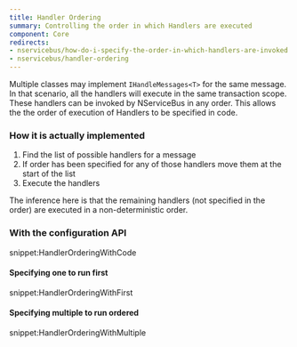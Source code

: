 ```yaml
---
title: Handler Ordering
summary: Controlling the order in which Handlers are executed
component: Core
redirects:
- nservicebus/how-do-i-specify-the-order-in-which-handlers-are-invoked
- nservicebus/handler-ordering
---
```


Multiple classes may implement `IHandleMessages<T>` for the same message. In that scenario, all the handlers will execute in the same transaction scope. These handlers can be invoked by NServiceBus in any order. This allows the the order of execution of Handlers to be specified in code.


### How it is actually implemented

 1. Find the list of possible handlers for a message
 1. If order has been specified for any of those handlers move them at the start of the list
 1. Execute the handlers

The inference here is that the remaining handlers (not specified in the order) are executed in a non-deterministic order.


### With the configuration API

snippet:HandlerOrderingWithCode


#### Specifying one to run first

snippet:HandlerOrderingWithFirst


#### Specifying multiple to run ordered

snippet:HandlerOrderingWithMultiple

